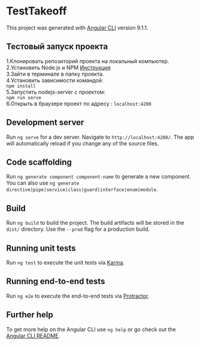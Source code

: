 # TestTakeoff

This project was generated with [Angular CLI](https://github.com/angular/angular-cli) version 9.1.1.

## Тестовый запуск проекта
1.Клонировать репозиторий проекта на локальный компьютер.   
2.Установить Node.js и NPM [Инструкция](https://nodejs.org/ru/download/package-manager/)   
3.Зайти в терминале в папку проекта.   
4.Установить зависимости командой:   
`npm install`   
5.Запустить nodejs-server с проектом:   
`npm run serve`   
6.Открыть в браузере проект по адресу : `localhost:4200`   



## Development server

Run `ng serve` for a dev server. Navigate to `http://localhost:4200/`. The app will automatically reload if you change any of the source files.

## Code scaffolding

Run `ng generate component component-name` to generate a new component. You can also use `ng generate directive|pipe|service|class|guard|interface|enum|module`.

## Build

Run `ng build` to build the project. The build artifacts will be stored in the `dist/` directory. Use the `--prod` flag for a production build.

## Running unit tests

Run `ng test` to execute the unit tests via [Karma](https://karma-runner.github.io).

## Running end-to-end tests

Run `ng e2e` to execute the end-to-end tests via [Protractor](http://www.protractortest.org/).

## Further help

To get more help on the Angular CLI use `ng help` or go check out the [Angular CLI README](https://github.com/angular/angular-cli/blob/master/README.md).
